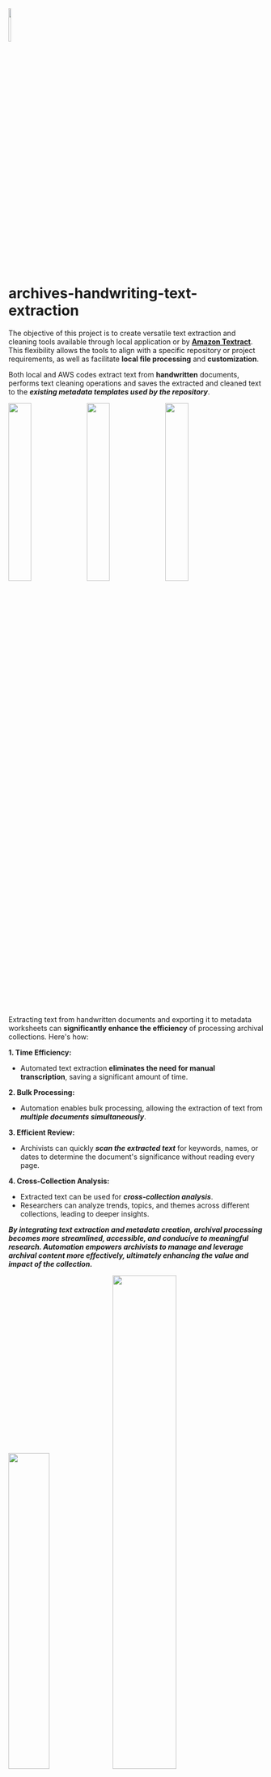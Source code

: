 <img src="https://github.com/prys0000/archives-textract/blob/b136eb96469361dac4b2a0d4eaa7093c12053efc/a-t.jpg" width=10% height=13%>

# archives-handwriting-text-extraction

The objective of this project is to create versatile text extraction and cleaning tools available through local application or by [**Amazon Textract**](https://aws.amazon.com/textract/?nc2=type_a).  This flexibility allows the tools to align with a specific repository or project requirements, as well as facilitate **local file processing** and **customization**. 

Both local and AWS codes extract text from **handwritten** documents, performs text cleaning operations and saves the extracted and cleaned text to the ***existing metadata templates used by the repository***. 

<img src="https://github.com/prys0000/archives-text-extract-project/blob/main/CAC_CC_001_7_121_3_0034_Page_1.png" width=30% height=30%>    <img src="https://github.com/prys0000/archives-text-extract-project/blob/main/CAC_CC_001_7_121_3_0066_Page_1.png" width=30% height=30%>    <img src="https://github.com/prys0000/archives-text-extract-project/blob/main/CAC_CC_001_7_121_3_0130_Page_1.png" width=30% height=30%>

#

Extracting text from handwritten documents and exporting it to metadata worksheets can **significantly enhance the efficiency** of processing archival collections. Here's how:

**1. Time Efficiency:**

* Automated text extraction **eliminates the need for manual transcription**, saving a significant amount of time.

**2. Bulk Processing:**

* Automation enables bulk processing, allowing the extraction of text from ***multiple documents simultaneously***.

**3. Efficient Review:**

* Archivists can quickly ***scan the extracted text*** for keywords, names, or dates to determine the document's significance without reading every page.

**4. Cross-Collection Analysis:**

* Extracted text can be used for ***cross-collection analysis***.
* Researchers can analyze trends, topics, and themes across different collections, leading to deeper insights. 


***By integrating text extraction and metadata creation, archival processing becomes more streamlined, accessible, and conducive to meaningful research. Automation empowers archivists to manage and leverage archival content more effectively, ultimately enhancing the value and impact of the collection.***

<img src="https://github.com/prys0000/archives-text-extract-project/blob/main/multi-hand-results-v1.png" width=40% height=40%>      <img src="https://github.com/prys0000/archives-text-extract-project/blob/main/multi-hand-results-v1.1.png" width=50% height=50%>

 
#


## student contributors (graduate and undergraduate)
See [**acknowledgements**](https://github.com/prys0000/archives-handwriting-text-extract-project/blob/63fb7e0d4e22ac319c26692f576d48b2a065b611/acknowledgements.md) for more information

## communication

- email: [japryse@ou.edu](japryse@ou.edu) or [cacarchives@ou.edu](cacarchives@ou.edu)
- homepage: [carl albert center archives](https://www.ou.edu/carlalbertcenter/congressional-collection)
- twitter: [@CarlAlbertCtr](https://twitter.com/CarlAlbertCtr)
- finding aid: [https://arc.ou.edu/](https://arc.ou.edu/)

## license

See [LICENSE](https://github.com/prys0000/congressional-portal-project/blob/main/LICENSE.md) for more information.
